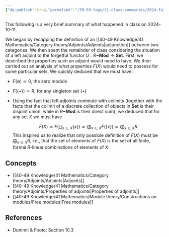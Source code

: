 ```yaml
---
{"dg-publish":true,"permalink":"/50-59-logs/51-class-summaries/2024-fall/math-561/2024-10/2024-10-10/","updated":"2024-10-11T08:42:53-07:00"}
---
```


This following is a very brief summary of what happened in class on 2024-10-11.

We began by recapping the definition of an [[40-49 Knowledge/41 Mathematics/Category theory/Adjoints/Adjoints\|adjunction]] between two categories. We then spent the remainder of class considering the situation of a left adjoint to the forgetful functor $U:R\mathbf{-Mod}\to \mathbf{Set}$. First, we described the properties such an adjoint would need to have. We then carried out an analysis of what properties $F(X)$ would need to possess for some particular sets. We quickly deduced that we must have:
- $F(\emptyset)\simeq 0$, the zero module
- $F(\left\{\bullet\right\})\simeq R$, for any singleton set $\{\bullet\}$
- Using the fact that left adjoints commute with colimits (together with the facts that the colimit of a discrete collection of objects in $\mathbf{Set}$ is their disjoint union, while in $R\mathbf{-Mod}$ is their direct sum), we deduced that for any set $X$ we must have
  
  $$F(X)\simeq F\left(\bigsqcup_{x\in X}\{x\}\right)\simeq \bigoplus_{x\in X}F(\{x\})\simeq \bigoplus_{x\in X} R$$
This inspired us to realize that only possible definition of $F(X)$ must be $\bigoplus_{x\in X}R$, i.e., that the set of elements of $F(X)$ is the set of all finite, formal $R$-linear combinations of elements of $X$.

## Concepts

- [[40-49 Knowledge/41 Mathematics/Category theory/Adjoints/Adjoints\|Adjoints]]
- [[40-49 Knowledge/41 Mathematics/Category theory/Adjoints/Properties of adjoints\|Properties of adjoints]]
- [[40-49 Knowledge/41 Mathematics/Module theory/Constructions on modules/Free modules\|Free modules]]

## References

- Dummit & Foote: Section 10.3